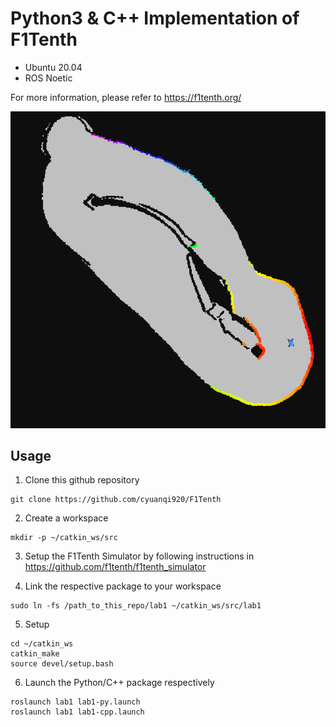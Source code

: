 # Python3 & C++ Implementation of F1Tenth
* Ubuntu 20.04
* ROS Noetic

For more information, please refer to https://f1tenth.org/

![Alt Text](media/explore_map.gif)

## Usage
1) Clone this github repository
```
git clone https://github.com/cyuanqi920/F1Tenth
```
2) Create a workspace
```
mkdir -p ~/catkin_ws/src
```
3) Setup the F1Tenth Simulator by following instructions in https://github.com/f1tenth/f1tenth_simulator

4) Link the respective package to your workspace
```
sudo ln -fs /path_to_this_repo/lab1 ~/catkin_ws/src/lab1
```
5) Setup
```
cd ~/catkin_ws
catkin_make
source devel/setup.bash
```

6) Launch the Python/C++ package respectively
```
roslaunch lab1 lab1-py.launch
roslaunch lab1 lab1-cpp.launch
```

